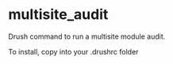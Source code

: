 multisite_audit
===============

Drush command to run a multisite module audit.

To install, copy into your .drushrc folder
